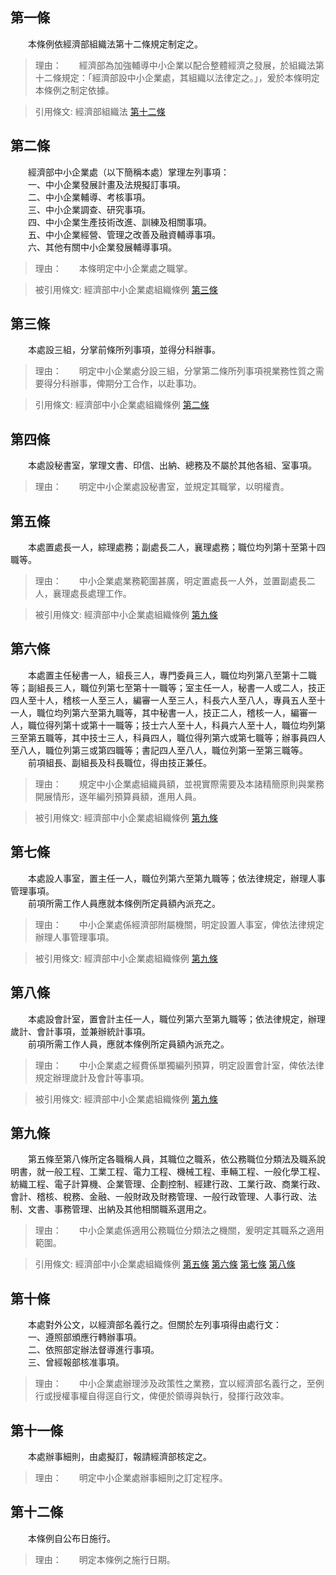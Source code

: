第一條 
-------
　　本條例依經濟部組織法第十二條規定制定之。  
> 理由：　　經濟部為加強輔導中小企業以配合整體經濟之發展，於組織法第十二條規定：「經濟部設中小企業處，其組織以法律定之。」，爰於本條明定本條例之制定依據。

> 引用條文: 經濟部組織法 [第十二條](../../人事其他/組織編制/經濟部組織法.md#第十二條-)



第二條 
-------
　　經濟部中小企業處（以下簡稱本處）掌理左列事項：  
　　一、中小企業發展計畫及法規擬訂事項。  
　　二、中小企業輔導、考核事項。  
　　三、中小企業調查、研究事項。  
　　四、中小企業生產技術改進、訓練及相關事項。  
　　五、中小企業經營、管理之改善及融資輔導事項。  
　　六、其他有關中小企業發展輔導事項。  
> 理由：　　本條明定中小企業處之職掌。

> 被引用條文: 經濟部中小企業處組織條例 [第三條](../../人事其他/組織編制/經濟部中小企業處組織條例.md#第三條-)



第三條 
-------
　　本處設三組，分掌前條所列事項，並得分科辦事。  
> 理由：　　明定中小企業處分設三組，分掌第二條所列事項視業務性質之需要得分科辦事，俾期分工合作，以赴事功。

> 引用條文: 經濟部中小企業處組織條例 [第二條](../../人事其他/組織編制/經濟部中小企業處組織條例.md#第二條-)



第四條 
-------
　　本處設秘書室，掌理文書、印信、出納、總務及不屬於其他各組、室事項。  
> 理由：　　明定中小企業處設秘書室，並規定其職掌，以明權責。



第五條 
-------
　　本處置處長一人，綜理處務；副處長二人，襄理處務；職位均列第十至第十四職等。  
> 理由：　　中小企業處業務範圍甚廣，明定置處長一人外，並置副處長二人，襄理處長處理工作。

> 被引用條文: 經濟部中小企業處組織條例 [第九條](../../人事其他/組織編制/經濟部中小企業處組織條例.md#第九條-)



第六條 
-------
　　本處置主任秘書一人，組長三人，專門委員三人，職位均列第八至第十二職等；副組長三人，職位列第七至第十一職等；室主任一人，秘書一人或二人，技正四人至十人，稽核一人至三人，編審一人至三人，科長六人至八人，專員五人至十一人，職位均列第六至第九職等，其中秘書一人，技正二人，稽核一人，編審一人，職位得列第十或第十一職等；技士六人至十人，科員六人至十人，職位均列第三至第五職等，其中技士三人，科員四人，職位得列第六或第七職等；辦事員四人至八人，職位列第三或第四職等；書記四人至八人，職位列第一至第三職等。  
　　前項組長、副組長及科長職位，得由技正兼任。  
> 理由：　　規定中小企業處組織員額，並視實際需要及本諸精簡原則與業務開展情形，逐年編列預算員額，進用人員。

> 被引用條文: 經濟部中小企業處組織條例 [第九條](../../人事其他/組織編制/經濟部中小企業處組織條例.md#第九條-)



第七條 
-------
　　本處設人事室，置主任一人，職位列第六至第九職等；依法律規定，辦理人事管理事項。  
　　前項所需工作人員應就本條例所定員額內派充之。  
> 理由：　　中小企業處係經濟部附屬機關，明定設置人事室，俾依法律規定辦理人事管理事項。

> 被引用條文: 經濟部中小企業處組織條例 [第九條](../../人事其他/組織編制/經濟部中小企業處組織條例.md#第九條-)



第八條 
-------
　　本處設會計室，置會計主任一人，職位列第六至第九職等；依法律規定，辦理歲計、會計事項，並兼辦統計事項。  
　　前項所需工作人員，應就本條例所定員額內派充之。  
> 理由：　　中小企業處之經費係單獨編列預算，明定設置會計室，俾依法律規定辦理歲計及會計等事項。

> 被引用條文: 經濟部中小企業處組織條例 [第九條](../../人事其他/組織編制/經濟部中小企業處組織條例.md#第九條-)



第九條 
-------
　　第五條至第八條所定各職稱人員，其職位之職系，依公務職位分類法及職系說明書，就一般工程、工業工程、電力工程、機械工程、車輛工程、一般化學工程、紡織工程、電子計算機、企業管理、企劃控制、經建行政、工業行政、商業行政、會計、稽核、稅務、金融、一般財政及財務管理、一般行政管理、人事行政、法制、文書、事務管理、出納及其他相關職系選用之。  
> 理由：　　中小企業處係適用公務職位分類法之機關，爰明定其職系之適用範圍。

> 引用條文: 經濟部中小企業處組織條例 [第五條](../../人事其他/組織編制/經濟部中小企業處組織條例.md#第五條-) [第六條](../../人事其他/組織編制/經濟部中小企業處組織條例.md#第六條-) [第七條](../../人事其他/組織編制/經濟部中小企業處組織條例.md#第七條-) [第八條](../../人事其他/組織編制/經濟部中小企業處組織條例.md#第八條-)



第十條 
-------
　　本處對外公文，以經濟部名義行之。但關於左列事項得由處行文：  
　　一、遵照部頒應行轉辦事項。  
　　二、依照部定辦法督導進行事項。  
　　三、曾經報部核准事項。  
> 理由：　　中小企業處辦理涉及政策性之業務，宜以經濟部名義行之，至例行或授權事權自得逕自行文，俾便於領導與執行，發揮行政效率。



第十一條 
---------
　　本處辦事細則，由處擬訂，報請經濟部核定之。  
> 理由：　　明定中小企業處辦事細則之訂定程序。



第十二條 
---------
　　本條例自公布日施行。  
> 理由：　　明定本條例之施行日期。